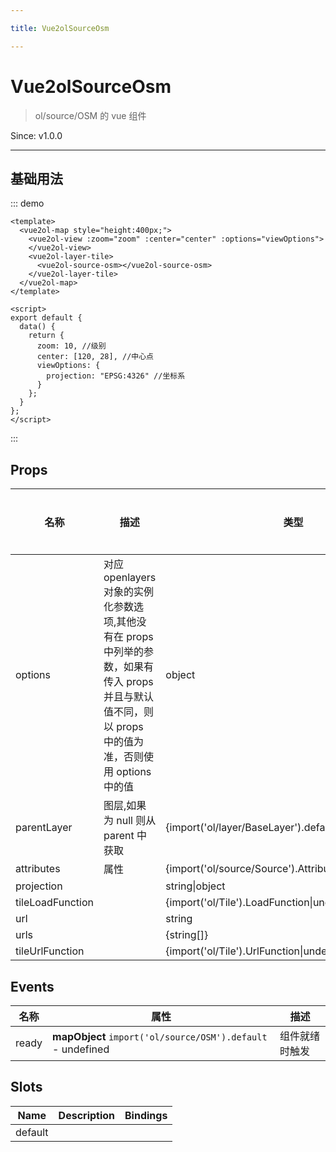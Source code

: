 ```yaml
---

title: Vue2olSourceOsm

---
```


# Vue2olSourceOsm

> ol/source/OSM 的 vue 组件

Since: v1.0.0

---

## 基础用法

::: demo

```vue
<template>
  <vue2ol-map style="height:400px;">
    <vue2ol-view :zoom="zoom" :center="center" :options="viewOptions">
    </vue2ol-view>
    <vue2ol-layer-tile>
      <vue2ol-source-osm></vue2ol-source-osm>
    </vue2ol-layer-tile>
  </vue2ol-map>
</template>

<script>
export default {
  data() {
    return {
      zoom: 10, //级别
      center: [120, 28], //中心点
      viewOptions: {
        projection: "EPSG:4326" //坐标系
      }
    };
  }
};
</script>
```

:::

## Props

| 名称             | 描述                                                                                                                                                  | 类型                                                    | 取值范围 | 默认值 |
| ---------------- | ----------------------------------------------------------------------------------------------------------------------------------------------------- | ------------------------------------------------------- | -------- | ------ |
| options          | 对应 openlayers 对象的实例化参数选项,其他没有在 props 中列举的参数，如果有传入 props 并且与默认值不同，则以 props 中的值为准，否则使用 options 中的值 | object                                                  | -        |        |
| parentLayer      | 图层,如果为 null 则从 parent 中获取                                                                                                                   | {import('ol/layer/BaseLayer').default}                  | -        |        |
| attributes       | 属性                                                                                                                                                  | {import('ol/source/Source').AttributionLike\|undefined} | -        |        |
| projection       |                                                                                                                                                       | string\|object                                          | -        |        |
| tileLoadFunction |                                                                                                                                                       | {import('ol/Tile').LoadFunction\|undefined}             | -        |        |
| url              |                                                                                                                                                       | string                                                  | -        |        |
| urls             |                                                                                                                                                       | {string[]}                                              | -        |        |
| tileUrlFunction  |                                                                                                                                                       | {import('ol/Tile').UrlFunction\|undefined}              | -        |        |

## Events

| 名称  | 属性                                                        | 描述           |
| ----- | ----------------------------------------------------------- | -------------- |
| ready | **mapObject** `import('ol/source/OSM').default` - undefined | 组件就绪时触发 |

## Slots

| Name    | Description | Bindings |
| ------- | ----------- | -------- |
| default |             |          |
